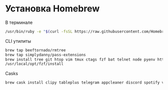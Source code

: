 # Установка Homebrew

В терминале
```bash
/usr/bin/ruby -e "$(curl -fsSL https://raw.githubusercontent.com/Homebrew/install/master/install)"
```

CLI утилиты
```bash
brew tap beeftornado/rmtree
brew tap simplydanny/pass-extensions
brew install tree git htop vim tmux ctags fzf bat telnet node pyenv httpie pass pass-update mosh pinentry-mac
/usr/local/opt/fzf/install
```

Casks
```bash
brew cask install clipy tableplus telegram appcleaner discord spotify visual-studio-code notion tunnelblick adur1990/tap/passformacos macvim
```

